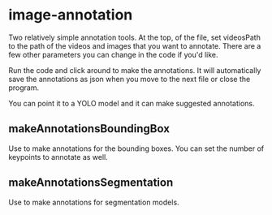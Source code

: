# image-annotation

Two relatively simple annotation tools. At the top, of the file, set videosPath to the path of the videos and images that you want to annotate. There are a few other parameters you can change in the code if you'd like.

Run the code and click around to make the annotations. It will automatically save the annotations as json when you move to the next file or close the program.

You can point it to a YOLO model and it can make suggested annotations.

## makeAnnotationsBoundingBox
Use to make annotations for the bounding boxes. You can set the number of keypoints to annotate as well.

## makeAnnotationsSegmentation
Use to make annotations for segmentation models.